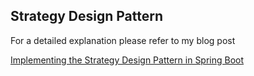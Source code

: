 ## Strategy Design Pattern

For a detailed explanation please refer to my blog post

[Implementing the Strategy Design Pattern in Spring Boot](https://todo.add.link)
